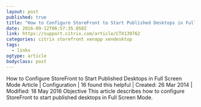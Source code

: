 ```yaml
---
layout: post
published: true
title: "How to Configure StoreFront to Start Published Desktops in Full Screen Mode"
date: 2016-09-12T06:57:35.058Z
link: https://support.citrix.com/article/CTX139762
categories: citrix storefront xenapp xendesktop
tags:
  - links
ogtype: article
bodyclass: post
---
```

How to Configure StoreFront to Start Published Desktops in Full Screen Mode
Article | Configuration | 16 found this helpful  | Created: 26 Mar 2014 | Modified: 18 May 2016
Objective
This article describes how to configure StoreFront to start published desktops in Full Screen Mode.
